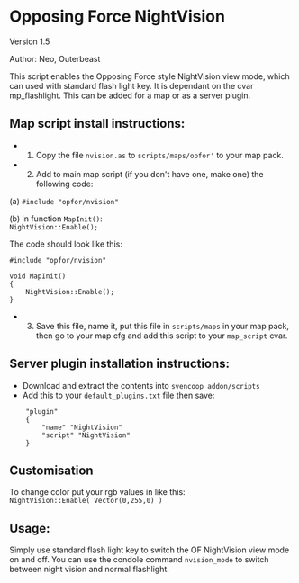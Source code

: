 
# Opposing Force NightVision
Version 1.5

Author: Neo, Outerbeast									                

This script enables the Opposing Force style NightVision view mode, which can used with standard flash light key. It is dependant on the cvar mp_flashlight.
This can be added for a map or as a server plugin.

## Map script install instructions:                                         

* 1. Copy the file `nvision.as` to `scripts/maps/opfor'` to your map pack.
* 2. Add to main map script (if you don't have one, make one) the following code:
                          
(a) `#include "opfor/nvision"`                                           
                                                                        
(b) in function `MapInit()`:                                            
    `NightVision::Enable();`

The code should look like this:
```
#include "opfor/nvision"

void MapInit()
{
    NightVision::Enable();
}
```
* 3. Save this file, name it, put this file in `scripts/maps` in your map pack, then go to your map cfg and add this script to your `map_script` cvar.

## Server plugin installation instructions:
* Download and extract the contents into `svencoop_addon/scripts`
* Add this to your `default_plugins.txt` file then save:
```
	"plugin"
	{
		"name" "NightVision"
		"script" "NightVision"
	}
 ```

## Customisation
To change color put your rgb values in like this:                   
`NightVision::Enable( Vector(0,255,0) )`                       

## Usage:
Simply use standard flash light key to switch the OF NightVision view mode on and off.
You can use the condole command `nvision_mode` to switch between night vision and normal flashlight.                       
